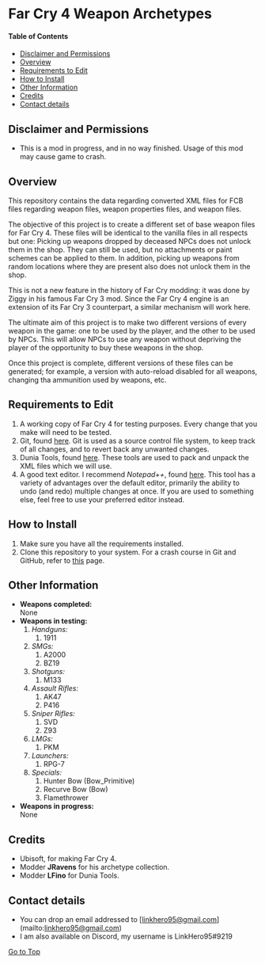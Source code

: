 <a name="top"></a>
#	Far Cry 4 Weapon Archetypes

####	Table of Contents
- [Disclaimer and Permissions](#disclaimer "Go to 'Disclaimer and Permissions'")
- [Overview](#overview "Go to 'Overview'")
- [Requirements to Edit](#requirements "Go to 'Requirements to Edit'")
- [How to Install](#installation "Go to 'How to Install'")
- [Other Information](#otherinfo "Go to 'Other Information'")
- [Credits](#credits "Go to 'Credits'")
- [Contact details](#contact "Go to 'Contact details'")

<a name="disclaimer"></a>
##	Disclaimer and Permissions
- This is a mod in progress, and in no way finished. Usage of this mod may cause game to crash.

<a name="overview"></a>
##	Overview
<p>This repository contains the data regarding converted XML files for FCB files regarding weapon files, weapon properties files, and weapon files.</p>
<p>The objective of this project is to create a different set of base weapon files for Far Cry 4. These files will be identical to the vanilla files in all respects but one: Picking up weapons dropped by deceased NPCs does not unlock them in the shop. They can still be used, but no attachments or paint schemes can be applied to them. In addition, picking up weapons from random locations where they are present also does not unlock them in the shop.</p>
<p>This is not a new feature in the history of Far Cry modding: it was done by Ziggy in his famous Far Cry 3 mod. Since the Far Cry 4 engine is an extension of its Far Cry 3 counterpart, a similar mechanism will work here.</p>
<p>The ultimate aim of this project is to make two different versions of every weapon in the game: one to be used by the player, and the other to be used by NPCs. This will allow NPCs to use any weapon without depriving the player of the opportunity to buy these weapons in the shop.</p>
<p>Once this project is complete, different versions of these files can be generated; for example, a version with auto-reload disabled for all weapons, changing tha ammunition used by weapons, etc.</p>

<a name="requirements"></a>
##	Requirements to Edit
1. A working copy of Far Cry 4 for testing purposes. Every change that you make will need to be tested.
2. Git, found [here](https://git-scm.com/downloads). Git is used as a source control file system, to keep track of all changes, and to revert back any unwanted changes.
3. Dunia Tools, found [here](https://www.nexusmods.com/farcryprimal/mods/5). These tools are used to pack and unpack the XML files which we will use.
4. A good text editor. I recommend *Notepad++*, found [here](https://notepad-plus-plus.org/downloads/). This tool has a variety of advantages over the default editor, primarily the ability to undo (and redo) multiple changes at once. If you are used to something else, feel free to use your preferred editor instead.

<a name="installation"></a>
##	How to Install
1. Make sure you have all the requirements installed.
2. Clone this repository to your system. For a crash course in Git and GitHub, refer to [this](https://towardsdatascience.com/getting-started-with-git-and-github-6fcd0f2d4ac6) page.

<a name="otherinfo"></a>
##	Other Information
- **Weapons completed:**<br>
    None
- **Weapons in testing:**<br>
    1. *Handguns:*
        1. 1911
    1. *SMGs:*
        1. A2000
        1. BZ19
    1. *Shotguns:*
        1. M133
    1. *Assault Rifles:*
        1. AK47
        1. P416
    1. *Sniper Rifles:*
        1. SVD
        1. Z93
    1. *LMGs:*
        1. PKM
    1. *Launchers:*
        1. RPG-7
    1. *Specials:*
        1. Hunter Bow (Bow_Primitive)
        1. Recurve Bow (Bow)
        1. Flamethrower
- **Weapons in progress:**<br>
    None
<a name="credits"></a>
##	Credits
- Ubisoft, for making Far Cry 4.
- Modder **JRavens** for his archetype collection.
- Modder **LFino** for Dunia Tools.

<a name="contact"></a>
##	Contact details
- You can drop an email addressed to [linkhero95@gmail.com] (mailto:linkhero95@gmail.com)
- I am also available on Discord, my username is LinkHero95#9219

[Go to Top](#top "Go to Top")
